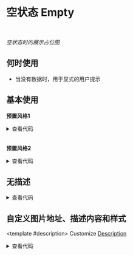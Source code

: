 # 空状态 Empty

<br/>

*空状态时的展示占位图*

## 何时使用

- 当没有数据时，用于显式的用户提示

## 基本使用

**预置风格1**

<Empty />

<details>
<summary>查看代码</summary>

```vue
<template>
  <Empty />
</template>
```

</details>

<br/>

**预置风格2**

<Empty image="2" />

<details>
<summary>查看代码</summary>

```vue
<template>
  <Empty image="2" />
</template>
```

</details>

## 无描述

<Empty :description="null" />

<details>
<summary>查看代码</summary>

```vue
<template>
  <Empty :description="null" />
</template>
```

</details>

## 自定义图片地址、描述内容和样式

<Empty
  image="https://gw.alipayobjects.com/mdn/miniapp_social/afts/img/A*pevERLJC9v0AAAAAAAAAAABjAQAAAQ/original"
  :image-style="{
    width: '100px',
    height: '60px'
  }">
  <template #description>
    <span>
      Customize
      <a href="#API">Description</a>
    </span>
  </template>
</Empty>

<details>
<summary>查看代码</summary>

```vue
<template>
  <Empty
  image="https://gw.alipayobjects.com/mdn/miniapp_social/afts/img/A*pevERLJC9v0AAAAAAAAAAABjAQAAAQ/original"
  :image-style="{
    width: '100px',
    height: '60px'
  }">
  <template #description>
    <span>
      Customize
      <a href="#API">Description</a>
    </span>
  </template>
</Empty>
</template>
```

</details>
